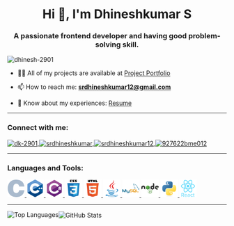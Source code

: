 <h1 align="center">Hi 👋, I'm Dhineshkumar S</h1>
<h3 align="center">A passionate frontend developer and having good problem-solving skill.</h3>

<p align="left">
  <img src="https://komarev.com/ghpvc/?username=dhinesh-2901&label=Profile%20views&color=0e75b6&style=flat" alt="dhinesh-2901" />
</p>

- 👨‍💻 All of my projects are available at [Project Portfolio](https://drive.google.com/file/d/1exEfxQ_2NzkfGcD0qDWvNRwkBzIyrm6-/view?usp=drive_link)

- 📫 How to reach me: **srdhineshkumar12@gmail.com**

- 📄 Know about my experiences: [Resume](https://drive.google.com/file/d/1exEfxQ_2NzkfGcD0qDWvNRwkBzIyrm6-/view?usp=drive_link)

---

<h3 align="left">Connect with me:</h3>
<p align="left">
  <a href="https://linkedin.com/in/dk-2901" target="blank">
    <img align="center" src="https://raw.githubusercontent.com/rahuldkjain/github-profile-readme-generator/master/src/images/icons/Social/linked-in-alt.svg" alt="dk-2901" height="30" width="40" />
  </a>
  <a href="https://www.codechef.com/users/srdhineshkumar" target="blank">
    <img align="center" src="https://cdn.jsdelivr.net/npm/simple-icons@3.1.0/icons/codechef.svg" alt="srdhineshkumar" height="30" width="40" />
  </a>
  <a href="https://www.hackerrank.com/srdhineshkumar12" target="blank">
    <img align="center" src="https://raw.githubusercontent.com/rahuldkjain/github-profile-readme-generator/master/src/images/icons/Social/hackerrank.svg" alt="srdhineshkumar12" height="30" width="40" />
  </a>
  <a href="https://www.leetcode.com/927622bme012" target="blank">
    <img align="center" src="https://raw.githubusercontent.com/rahuldkjain/github-profile-readme-generator/master/src/images/icons/Social/leet-code.svg" alt="927622bme012" height="30" width="40" />
  </a>
</p>

---

<h3 align="left">Languages and Tools:</h3>
<p align="left">
  <a href="https://www.cprogramming.com/" target="_blank" rel="noreferrer">
    <img src="https://raw.githubusercontent.com/devicons/devicon/master/icons/c/c-original.svg" alt="c" width="40" height="40"/>
  </a>
  <a href="https://www.w3schools.com/cpp/" target="_blank" rel="noreferrer">
    <img src="https://raw.githubusercontent.com/devicons/devicon/master/icons/cplusplus/cplusplus-original.svg" alt="cplusplus" width="40" height="40"/>
  </a>
  <a href="https://www.w3schools.com/cs/" target="_blank" rel="noreferrer">
    <img src="https://raw.githubusercontent.com/devicons/devicon/master/icons/csharp/csharp-original.svg" alt="csharp" width="40" height="40"/>
  </a>
  <a href="https://www.w3schools.com/css/" target="_blank" rel="noreferrer">
    <img src="https://raw.githubusercontent.com/devicons/devicon/master/icons/css3/css3-original-wordmark.svg" alt="css3" width="40" height="40"/>
  </a>
  <a href="https://www.w3.org/html/" target="_blank" rel="noreferrer">
    <img src="https://raw.githubusercontent.com/devicons/devicon/master/icons/html5/html5-original-wordmark.svg" alt="html5" width="40" height="40"/>
  </a>
  <a href="https://www.java.com" target="_blank" rel="noreferrer">
    <img src="https://raw.githubusercontent.com/devicons/devicon/master/icons/java/java-original.svg" alt="java" width="40" height="40"/>
  </a>
  <a href="https://www.mysql.com/" target="_blank" rel="noreferrer">
    <img src="https://raw.githubusercontent.com/devicons/devicon/master/icons/mysql/mysql-original-wordmark.svg" alt="mysql" width="40" height="40"/>
  </a>
  <a href="https://nodejs.org" target="_blank" rel="noreferrer">
    <img src="https://raw.githubusercontent.com/devicons/devicon/master/icons/nodejs/nodejs-original-wordmark.svg" alt="nodejs" width="40" height="40"/>
  </a>
  <a href="https://www.python.org" target="_blank" rel="noreferrer">
    <img src="https://raw.githubusercontent.com/devicons/devicon/master/icons/python/python-original.svg" alt="python" width="40" height="40"/>
  </a>
  <a href="https://reactjs.org/" target="_blank" rel="noreferrer">
    <img src="https://raw.githubusercontent.com/devicons/devicon/master/icons/react/react-original-wordmark.svg" alt="react" width="40" height="40"/>
  </a>
</p>

---

<p>
  <img align="left" src="https://github-readme-stats.vercel.app/api/top-langs?username=dhinesh-2901&show_icons=true&locale=en&layout=compact" alt="Top Languages" />
</p>

<p>
  <img align="center" src="https://github-readme-stats.vercel.app/api?username=dhinesh-2901&show_icons=true&locale=en" alt="GitHub Stats" />
</p>
